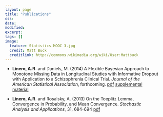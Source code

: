 ```yaml
---
layout: page
title: "Publications"
css: 
date: 
modified:
excerpt:
tags: []
image:
  feature: Statistics-MOOC-3.jpg
  credit: Matt Buck
  creditlink: http://commons.wikimedia.org/wiki/User:Mattbuck
---
```


<!-- <div class="hangingindent"> </div> -->

- **Linero, A.R.** and Daniels, M. (2014) A Flexible Bayesian Approach
  to Monotone Missing Data in Longitudinal Studies with Informative
  Dropout with Application to a Schizophrenia Clinical
  Trial. <em>Journal of the American Statistical Association</em>,
  forthcoming. [pdf](/publications/BNPMM-07-03-2014-Unblinded.pdf)
  [supplemental material](/publications/BNPMM-SupplementalMaterial.pdf)

- **Linero, A.R.** and Rosalsky, A. (2013) On the Toeplitz Lemma,
  Convergence in Probability, and Mean Convergence. <em>Stochastic
  Analysis and Applications</em>, 31, 684-694
  [pdf](/publications/Rosalsky-Toeplitz.pdf) 

